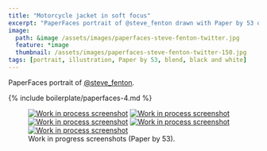 ```yaml
---
title: "Motorcycle jacket in soft focus"
excerpt: "PaperFaces portrait of @steve_fenton drawn with Paper by 53 on an iPad."
image: 
  path: &image /assets/images/paperfaces-steve-fenton-twitter.jpg 
  feature: *image
  thumbnail: /assets/images/paperfaces-steve-fenton-twitter-150.jpg
tags: [portrait, illustration, Paper by 53, blend, black and white]
---
```


PaperFaces portrait of [@steve_fenton](http://twitter.com/steve_fenton).

{% include boilerplate/paperfaces-4.md %}

<figure class="third">
	<a href="/assets/images/paperfaces-steve-fenton-process-1-lg.jpg"><img src="/assets/images/paperfaces-steve-fenton-process-1-750.jpg" alt="Work in process screenshot"></a>
	<a href="/assets/images/paperfaces-steve-fenton-process-2-lg.jpg"><img src="/assets/images/paperfaces-steve-fenton-process-2-600.jpg" alt="Work in process screenshot"></a>
	<a href="/assets/images/paperfaces-steve-fenton-process-3-lg.jpg"><img src="/assets/images/paperfaces-steve-fenton-process-3-600.jpg" alt="Work in process screenshot"></a>
	<a href="/assets/images/paperfaces-steve-fenton-process-4-lg.jpg"><img src="/assets/images/paperfaces-steve-fenton-process-4-600.jpg" alt="Work in process screenshot"></a>
	<a href="/assets/images/paperfaces-steve-fenton-process-5-lg.jpg"><img src="/assets/images/paperfaces-steve-fenton-process-5-600.jpg" alt="Work in process screenshot"></a>
	<figcaption>Work in progress screenshots (Paper by 53).</figcaption>
</figure>
